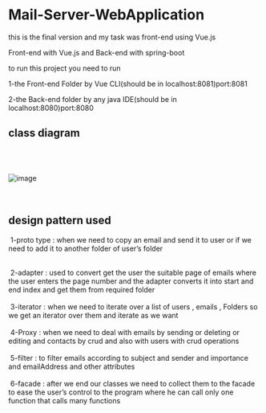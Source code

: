 # Mail-Server-WebApplication

this is the final version and my task was front-end using Vue.js

Front-end with Vue.js and Back-end with spring-boot

to run this project you need to run 

1-the Front-end Folder by Vue CLI(should be in localhost:8081)port:8081

2-the Back-end folder by any java IDE(should be in localhost:8080)port:8080


## class diagram
<br/><br/><br/>
![image](https://user-images.githubusercontent.com/59110598/126705687-bb625ee2-a0ec-491b-9cbb-4ff27a046c09.png)
<br/>
<br/>
<br/>
## design pattern used

&nbsp;1-proto type : when we need to copy an email and send it to user or if we need to add it to another folder of user’s folder
<br/>
<br/>

&nbsp;2-adapter : used to convert get the user the suitable page of emails where the user enters the page number and the adapter converts it into start and end index and get them from required folder
<br/>
<br/>
&nbsp;3-iterator : when we need to iterate over a list of users , emails , Folders so we get an iterator over them and iterate as we want
<br/>
<br/>
&nbsp;4-Proxy : when we need to deal with emails by sending or deleting or editing and contacts
by crud and also with users with crud operations
<br/>
<br/>
&nbsp;5-filter : to filter emails according to subject and sender and importance and emailAddress
and other attributes
<br/>
<br/>
&nbsp;6-facade : after we end our classes we need to collect them to the facade to ease the user’s
control to the program where he can call only one function that calls many functions
